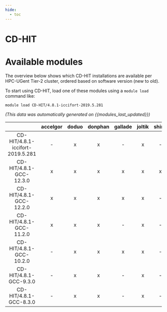 ```yaml
---
hide:
  - toc
---
```


CD-HIT
======

# Available modules


The overview below shows which CD-HIT installations are available per HPC-UGent Tier-2 cluster, ordered based on software version (new to old).

To start using CD-HIT, load one of these modules using a `module load` command like:

```shell
module load CD-HIT/4.8.1-iccifort-2019.5.281
```

*(This data was automatically generated on {{modules_last_updated}})*  

| |accelgor|doduo|donphan|gallade|joltik|shinx|skitty|
| :---: | :---: | :---: | :---: | :---: | :---: | :---: | :---: |
|CD-HIT/4.8.1-iccifort-2019.5.281|-|x|x|-|x|-|-|
|CD-HIT/4.8.1-GCC-12.3.0|x|x|x|x|x|x|x|
|CD-HIT/4.8.1-GCC-12.2.0|x|x|x|x|x|-|-|
|CD-HIT/4.8.1-GCC-11.2.0|x|x|x|-|x|-|-|
|CD-HIT/4.8.1-GCC-10.2.0|-|x|x|x|x|-|-|
|CD-HIT/4.8.1-GCC-9.3.0|-|x|x|-|x|-|-|
|CD-HIT/4.8.1-GCC-8.3.0|-|x|x|-|x|-|-|
